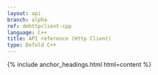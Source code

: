 ```yaml
---
layout: api
branch: alpha
ref: dmhttpclient-cpp
language: C++
title: API reference (Http Client)
type: Defold C++
---
```

{% include anchor_headings.html html=content %}